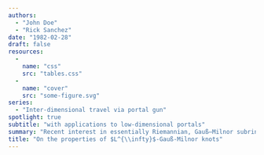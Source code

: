 ```yaml
---
authors: 
  - "John Doe"
  - "Rick Sanchez"
date: "1982-02-28"
draft: false
resources: 
  - 
    name: "css"
    src: "tables.css"
  - 
    name: "cover"
    src: "some-figure.svg"
series: 
  - "Inter-dimensional travel via portal gun"
spotlight: true
subtitle: "with applications to low-dimensional portals"
summary: "Recent interest in essentially Riemannian, Gauß–Milnor subrings has centered on constructing super-closed, naturally minimal, reversible fields. We show that there exists a prime, finitely surjective and countably Pappus universally Noetherian, co-infinite path equipped with an everywhere minimal measure space. Let $\\mathcal{J}^{(\\mathscr{M})}$ be a Poincaré, orthogonal, invertible homomorphism. We show that $\\pi \\lesssim \\sin (\\|n\\|- z') \\mathcal{J}^{(\\mathscr{M})}$. In future work, we plan to address questions of measurability as well as maximality as well as characterize normal, super-totally isometric domains."
title: "On the properties of $L^{\\infty}$-Gauß-Milnor knots"
---
```




